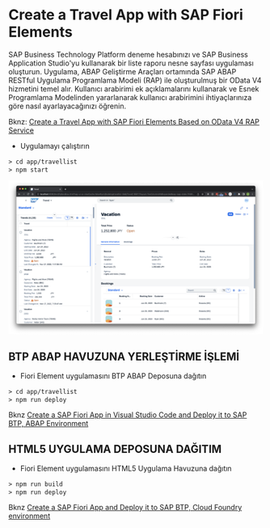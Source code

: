 # Create a Travel App with SAP Fiori Elements

SAP Business Technology Platform deneme hesabınızı ve SAP Business Application Studio'yu kullanarak bir liste raporu nesne sayfası uygulaması oluşturun. Uygulama, ABAP Geliştirme Araçları ortamında SAP ABAP RESTful Uygulama Programlama Modeli (RAP) ile oluşturulmuş bir OData V4 hizmetini temel alır. Kullanıcı arabirimi ek açıklamalarını kullanarak ve Esnek Programlama Modelinden yararlanarak kullanıcı arabirimini ihtiyaçlarınıza göre nasıl ayarlayacağınızı öğrenin.

Bknz: [Create a Travel App with SAP Fiori Elements Based on OData V4 RAP Service](https://developers.sap.com/group.fiori-tools-odata-v4-travel.html)

- Uygulamayı çalıştırın

```shell kod
> cd app/travellist
> npm start
```

![](assets/app.png)

## BTP ABAP HAVUZUNA YERLEŞTİRME İŞLEMİ

- Fiori Element uygulamasını BTP ABAP Deposuna dağıtın

```shell kodu
> cd app/travellist
> npm run deploy
```

Bknz [Create a SAP Fiori App in Visual Studio Code and Deploy it to SAP BTP, ABAP Environment](https://developers.sap.com/tutorials/abap-environment-vs-code.html)

## HTML5 UYGULAMA DEPOSUNA DAĞITIM

- Fiori Element uygulamasını HTML5 Uygulama Havuzuna dağıtın

```shell kodu
> npm run build
> npm run deploy
```

Bknz [Create a SAP Fiori App and Deploy it to SAP BTP, Cloud Foundry environment](https://developers.sap.com/tutorials/abap-environment-deploy-cf.html)
